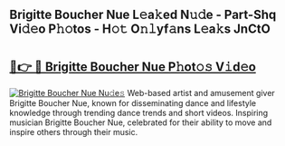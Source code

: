 ## Brigitte Boucher Nue L𝚎a𝚔ed N𝚞𝚍e - Part-Shq Vi𝚍𝚎o P𝚑𝚘tos - H𝚘𝚝 O𝚗𝚕yf𝚊ns L𝚎a𝚔s JnCtO

# <h2><a href="http://kf217x.oniu.top/?m=Brigitte+Boucher+Nue">🔗👉 🔴 Brigitte Boucher Nue P𝚑ot𝚘𝚜 V𝚒d𝚎o</a></h2>

[![Brigitte Boucher Nue Nu𝚍e𝚜](https://i.imgur.com/0qMVB7G.gif)](http://kf217x.oniu.top/?m=Brigitte+Boucher+Nue)
Web-based artist and amusement giver Brigitte Boucher Nue, known for disseminating dance and lifestyle knowledge through trending dance trends and short videos. Inspiring musician Brigitte Boucher Nue, celebrated for their ability to move and inspire others through their music.  
